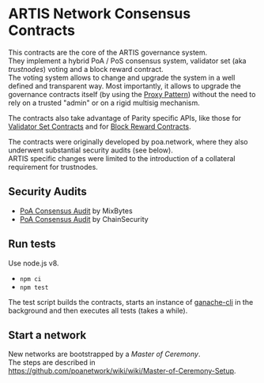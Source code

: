 # ARTIS Network Consensus Contracts

This contracts are the core of the ARTIS governance system.  
They implement a hybrid PoA / PoS consensus system, validator set (aka _trustnodes_) voting and a block reward contract.  
The voting system allows to change and upgrade the system in a well defined and transparent way. Most importantly, it allows to upgrade the governance contracts itself (by using the [Proxy Pattern](https://blog.zeppelinos.org/proxy-patterns/)) without the need to rely on a trusted "admin" or on a rigid multisig mechanism.  

The contracts also take advantage of Parity specific APIs, like those for [Validator Set Contracts](https://wiki.parity.io/Validator-Set.html#contracts) and for [Block Reward Contracts](https://wiki.parity.io/Block-Reward-Contract.html).

The contracts were originally developed by poa.network, where they also underwent substantial security audits (see below).   
ARTIS specific changes were limited to the introduction of a collateral requirement for trustnodes.

## Security Audits
- [PoA Consensus Audit](https://github.com/poanetwork/poa-network-consensus-contracts/blob/master/audit/MixBytes/PoA%20Consensus%20Audit.pdf) by MixBytes
- [PoA Consensus Audit](https://github.com/poanetwork/poa-network-consensus-contracts/blob/master/audit/ChainSecurity/ChainSecurity_PoA.pdf) by ChainSecurity

## Run tests

Use node.js v8.

- `npm ci`
- `npm test`

The test script builds the contracts, starts an instance of [ganache-cli](https://github.com/trufflesuite/ganache-cli) in the background and then executes all tests (takes a while).

## Start a network

New networks are bootstrapped by a _Master of Ceremony_.  
The steps are described in https://github.com/poanetwork/wiki/wiki/Master-of-Ceremony-Setup.

